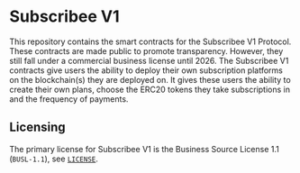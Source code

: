 # Subscribee V1

This repository contains the smart contracts for the Subscribee V1 Protocol. These contracts are made public to promote transparency. However, they still fall under a commercial business license until 2026. The Subscribee V1 contracts give users the ability to deploy their own subscription platforms on the blockchain(s) they are deployed on. It gives these users the ability to create their own plans, choose the ERC20 tokens they take subscriptions in and the frequency of payments.    


## Licensing

The primary license for Subscribee V1 is the Business Source License 1.1 (`BUSL-1.1`), see [`LICENSE`](./LICENSE).
